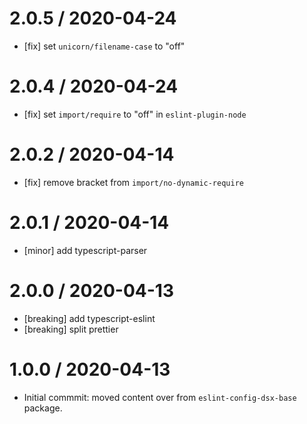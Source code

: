 2.0.5 / 2020-04-24
==================

- [fix] set `unicorn/filename-case` to "off"

2.0.4 / 2020-04-24
==================

- [fix] set `import/require` to "off" in `eslint-plugin-node`

2.0.2 / 2020-04-14
==================

- [fix] remove bracket from `import/no-dynamic-require`

2.0.1 / 2020-04-14
==================

- [minor] add typescript-parser
 
2.0.0 / 2020-04-13
==================

- [breaking] add typescript-eslint
- [breaking] split prettier

1.0.0 / 2020-04-13
==================

- Initial commmit: moved content over from `eslint-config-dsx-base` package.
